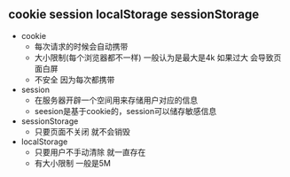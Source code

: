 ## cookie session localStorage sessionStorage
  - cookie
    - 每次请求的时候会自动携带
    - 大小限制(每个浏览器都不一样) 一般认为是最大是4k 如果过大 会导致页面白屏
    - 不安全 因为每次都携带
  - session
    - 在服务器开辟一个空间用来存储用户对应的信息
    - seesion是基于cookie的，session可以储存敏感信息
  - sessionStorage
    - 只要页面不关闭 就不会销毁
  - localStorage
    - 只要用户不手动清除 就一直存在
    - 有大小限制 一般是5M
